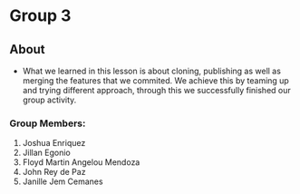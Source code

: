 # Group 3

## About

- What we learned in this lesson is about cloning, publishing as well as merging the features that we commited. We achieve this by teaming up and trying different approach, through this we successfully finished our group activity. 


### Group Members:
1. Joshua Enriquez
2. Jillan Egonio
3. Floyd Martin Angelou Mendoza
4. John Rey de Paz
5. Janille Jem Cemanes